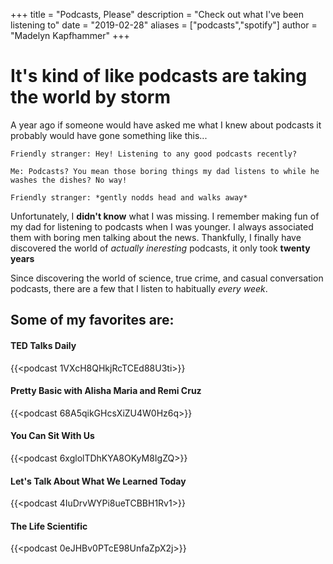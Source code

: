 +++
title = "Podcasts, Please"
description = "Check out what I've been listening to"
date = "2019-02-28"
aliases = ["podcasts","spotify"]
author = "Madelyn Kapfhammer"
+++

# It's kind of like podcasts are taking the world by storm

A year ago if someone would have asked me what I knew about podcasts it probably would have gone something like this...

    Friendly stranger: Hey! Listening to any good podcasts recently?

    Me: Podcasts? You mean those boring things my dad listens to while he washes the dishes? No way!

    Friendly stranger: *gently nodds head and walks away*

Unfortunately, I **didn't know** what I was missing. I remember making fun of my dad for listening to podcasts when I was younger. I always associated them with boring men talking about the news. Thankfully, I finally have discovered the world of _actually ineresting_ podcasts, it only took **twenty years**

Since discovering the world of science, true crime, and casual conversation podcasts, there are a few that I listen to habitually _every week_.

## Some of my favorites are:

#### TED Talks Daily

{{<podcast 1VXcH8QHkjRcTCEd88U3ti>}}

#### Pretty Basic with Alisha Maria and Remi Cruz

{{<podcast 68A5qikGHcsXiZU4W0Hz6q>}}

#### You Can Sit With Us
{{<podcast 6xglolTDhKYA8OKyM8IgZQ>}}

#### Let's Talk About What We Learned Today
{{<podcast 4IuDrvWYPi8ueTCBBH1Rv1>}}

#### The Life Scientific
{{<podcast 0eJHBv0PTcE98UnfaZpX2j>}}